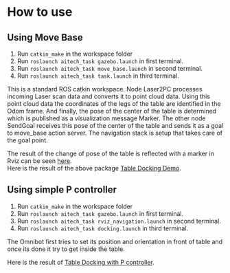 # How to use

## Using Move Base
1. Run ```catkin_make``` in the workspace folder
2. Run ```roslaunch aitech_task gazebo.launch``` in first terminal.
3. Run ```roslaunch aitech_task move_base.launch``` in second terminal.
4. Run ```roslaunch aitech_task task.launch``` in third terminal.

This is a standard ROS catkin workspace. Node Laser2PC processes incoming Laser scan data and converts it to point cloud data. Using this point cloud data the coordinates of the legs of the table are identified in the Odom frame. And finally, the pose of the center of the table is determined which is published as a visualization message Marker. The other node SendGoal receives this pose of the center of the table and sends it as a goal to move_base action server. The navigation stack is setup that takes care of the goal point.

The result of the change of pose of the table is reflected with a marker in Rviz can be seen
[here](https://youtu.be/toN-7hoduYQ).\
Here is the result of the above package [Table Docking Demo](https://youtu.be/8NRbqzYfsAo).

## Using simple P controller
1. Run ```catkin_make``` in the workspace folder
2. Run ```roslaunch aitech_task gazebo.launch``` in first terminal.
3. Run ```roslaunch aitech_task rviz_navigation.launch``` in second terminal.
4. Run ```roslaunch aitech_task docking.launch``` in third terminal.

The Omnibot first tries to set its position and orientation in front of table and once its done it try to get inside the table.

Here is the result of [Table Docking with P controller](https://youtu.be/kduseSWBnKM).
